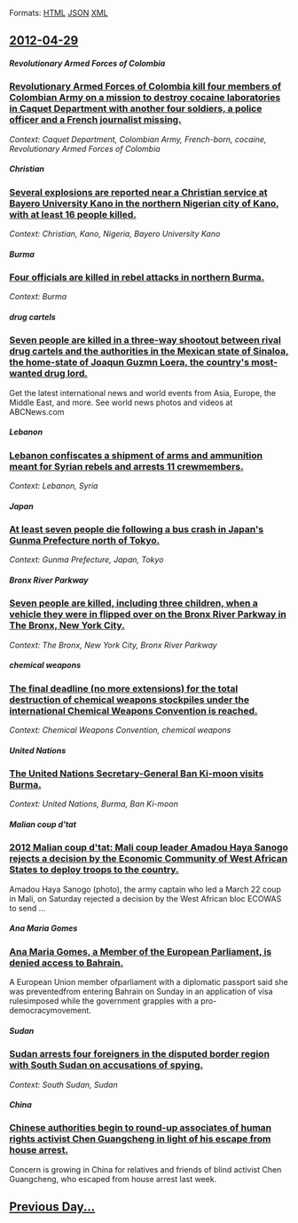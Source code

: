 
Formats: [HTML](2012/04/29/index.html)  [JSON](2012/04/29/index.json)  [XML](2012/04/29/index.xml)  

## [2012-04-29](/news/2012/04/29/index.md)

##### Revolutionary Armed Forces of Colombia
### [Revolutionary Armed Forces of Colombia kill four members of Colombian Army on a mission to destroy cocaine laboratories in Caquet Department with another four soldiers, a police officer and a French journalist missing. ](/news/2012/04/29/revolutionary-armed-forces-of-colombia-kill-four-members-of-colombian-army-on-a-mission-to-destroy-cocaine-laboratories-in-caqueta-departmen.md)
_Context: Caquet Department, Colombian Army, French-born, cocaine, Revolutionary Armed Forces of Colombia_

##### Christian
### [Several explosions are reported near a Christian service at Bayero University Kano in the northern Nigerian city of Kano, with at least 16 people killed. ](/news/2012/04/29/several-explosions-are-reported-near-a-christian-service-at-bayero-university-kano-in-the-northern-nigerian-city-of-kano-with-at-least-16-p.md)
_Context: Christian, Kano, Nigeria, Bayero University Kano_

##### Burma
### [Four officials are killed in rebel attacks in northern Burma. ](/news/2012/04/29/four-officials-are-killed-in-rebel-attacks-in-northern-burma.md)
_Context: Burma_

##### drug cartels
### [Seven people are killed in a three-way shootout between rival drug cartels and the authorities in the Mexican state of Sinaloa, the home-state of Joaqun Guzmn Loera, the country's most-wanted drug lord. ](/news/2012/04/29/seven-people-are-killed-in-a-three-way-shootout-between-rival-drug-cartels-and-the-authorities-in-the-mexican-state-of-sinaloa-the-home-sta.md)
Get the latest international news and world events from Asia, Europe, the Middle East, and more. See world news photos and videos at ABCNews.com

##### Lebanon
### [Lebanon confiscates a shipment of arms and ammunition meant for Syrian rebels and arrests 11 crewmembers. ](/news/2012/04/29/lebanon-confiscates-a-shipment-of-arms-and-ammunition-meant-for-syrian-rebels-and-arrests-11-crewmembers.md)
_Context: Lebanon, Syria_

##### Japan
### [At least seven people die following a bus crash in Japan's Gunma Prefecture north of Tokyo. ](/news/2012/04/29/at-least-seven-people-die-following-a-bus-crash-in-japan-s-gunma-prefecture-north-of-tokyo.md)
_Context: Gunma Prefecture, Japan, Tokyo_

##### Bronx River Parkway
### [Seven people are killed, including three children, when a vehicle they were in flipped over on the Bronx River Parkway in The Bronx, New York City. ](/news/2012/04/29/seven-people-are-killed-including-three-children-when-a-vehicle-they-were-in-flipped-over-on-the-bronx-river-parkway-in-the-bronx-new-yor.md)
_Context: The Bronx, New York City, Bronx River Parkway_

##### chemical weapons
### [The final deadline (no more extensions) for the total destruction of chemical weapons stockpiles under the international Chemical Weapons Convention is reached. ](/news/2012/04/29/the-final-deadline-no-more-extensions-for-the-total-destruction-of-chemical-weapons-stockpiles-under-the-international-chemical-weapons-co.md)
_Context: Chemical Weapons Convention, chemical weapons_

##### United Nations
### [The United Nations Secretary-General Ban Ki-moon visits Burma. ](/news/2012/04/29/the-united-nations-secretary-general-ban-ki-moon-visits-burma.md)
_Context: United Nations, Burma, Ban Ki-moon_

##### Malian coup d'tat
### [2012 Malian coup d'tat: Mali coup leader Amadou Haya Sanogo rejects a decision by the Economic Community of West African States to deploy troops to the country. ](/news/2012/04/29/2012-malian-coup-d-etat-mali-coup-leader-amadou-haya-sanogo-rejects-a-decision-by-the-economic-community-of-west-african-states-to-deploy-t.md)
Amadou&#x20;Haya&#x20;Sanogo&#x20;&#x28;photo&#x29;,&#x20;the&#x20;army&#x20;captain&#x20;who&#x20;led&#x20;a&#x20;March&#x20;22&#x20;coup&#x20;in&#x20;Mali,&#x20;on&#x20;Saturday&#x20;rejected&#x20;a&#x20;decision&#x20;by&#x20;the&#x20;West&#x20;African&#x20;bloc&#x20;ECOWAS&#x20;to&#x20;send&#x20;...

##### Ana Maria Gomes
### [Ana Maria Gomes, a Member of the European Parliament, is denied access to Bahrain. ](/news/2012/04/29/ana-maria-gomes-a-member-of-the-european-parliament-is-denied-access-to-bahrain.md)
A European Union member ofparliament with a diplomatic passport said she was preventedfrom entering Bahrain on Sunday in an application of visa rulesimposed while the government grapples with a pro-democracymovement.

##### Sudan
### [Sudan arrests four foreigners in the disputed border region with South Sudan on accusations of spying. ](/news/2012/04/29/sudan-arrests-four-foreigners-in-the-disputed-border-region-with-south-sudan-on-accusations-of-spying.md)
_Context: South Sudan, Sudan_

##### China
### [Chinese authorities begin to round-up associates of human rights activist Chen Guangcheng in light of his escape from house arrest. ](/news/2012/04/29/chinese-authorities-begin-to-round-up-associates-of-human-rights-activist-chen-guangcheng-in-light-of-his-escape-from-house-arrest.md)
Concern is growing in China for relatives and friends of blind activist Chen Guangcheng, who escaped from house arrest last week.

## [Previous Day...](/news/2012/04/28/index.md)

